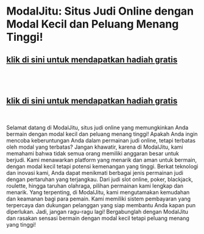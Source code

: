 <h1>ModalJitu: Situs Judi Online dengan Modal Kecil dan Peluang Menang Tinggi!</h1>
<h2><strong><a href="http://www.google.com">klik di sini untuk mendapatkan hadiah gratis</a></strong></h2>
<h2>&nbsp;</h2>
<h2><strong><a href="http://www.google.com">klik di sini untuk mendapatkan hadiah gratis</a></strong></h2>
<p>&nbsp;</p>
<p>Selamat datang di ModalJitu, situs judi online yang memungkinkan Anda bermain dengan modal kecil dan peluang menang tinggi! Apakah Anda ingin mencoba keberuntungan Anda dalam permainan judi online, tetapi terbatas oleh modal yang terbatas? Jangan khawatir, karena di ModalJitu, kami memahami bahwa tidak semua orang memiliki anggaran besar untuk berjudi. Kami menawarkan platform yang menarik dan aman untuk bermain, dengan modal kecil tetapi potensi kemenangan yang tinggi. Berkat teknologi dan inovasi kami, Anda dapat menikmati berbagai jenis permainan judi dengan pertaruhan yang terjangkau. Dari judi slot online, poker, blackjack, roulette, hingga taruhan olahraga, pilihan permainan kami lengkap dan menarik. Yang terpenting, di ModalJitu, kami mengutamakan kemudahan dan keamanan bagi para pemain. Kami memiliki sistem pembayaran yang terpercaya dan dukungan pelanggan yang siap membantu Anda kapan pun diperlukan. Jadi, jangan ragu-ragu lagi! Bergabunglah dengan ModalJitu dan rasakan sensasi bermain dengan modal kecil tetapi peluang menang yang tinggi!</p>
<p>&nbsp;</p>
<p>&nbsp;</p>
<div id="gtx-trans" style="position: absolute; left: -42px; top: -13.2699px;">&nbsp;</div>
